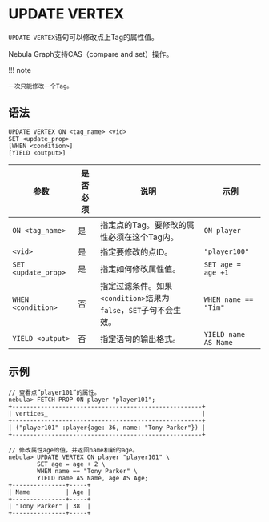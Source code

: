 # UPDATE VERTEX

`UPDATE VERTEX`语句可以修改点上Tag的属性值。

Nebula Graph支持CAS（compare and set）操作。

!!! note

    一次只能修改一个Tag。

## 语法

```ngql
UPDATE VERTEX ON <tag_name> <vid>
SET <update_prop>
[WHEN <condition>]
[YIELD <output>]
```

| 参数 | 是否必须 | 说明 | 示例 |
|-|-|-|-|
| `ON <tag_name>` | 是 | 指定点的Tag。要修改的属性必须在这个Tag内。 | `ON player` |
| `<vid>` | 是 | 指定要修改的点ID。 | `"player100"` |
| `SET <update_prop>` | 是 | 指定如何修改属性值。 | `SET age = age +1` |
| `WHEN <condition>` | 否 | 指定过滤条件。如果`<condition>`结果为`false`，`SET`子句不会生效。| `WHEN name == "Tim"` |
|`YIELD <output>`| 否 | 指定语句的输出格式。 | `YIELD name AS Name` |

## 示例

```ngql
// 查看点”player101“的属性。
nebula> FETCH PROP ON player "player101";
+-----------------------------------------------------+
| vertices_                                           |
+-----------------------------------------------------+
| ("player101" :player{age: 36, name: "Tony Parker"}) |
+-----------------------------------------------------+

// 修改属性age的值，并返回name和新的age。
nebula> UPDATE VERTEX ON player "player101" \
        SET age = age + 2 \
        WHEN name == "Tony Parker" \
        YIELD name AS Name, age AS Age;
+---------------+-----+
| Name          | Age |
+---------------+-----+
| "Tony Parker" | 38  |
+---------------+-----+
```